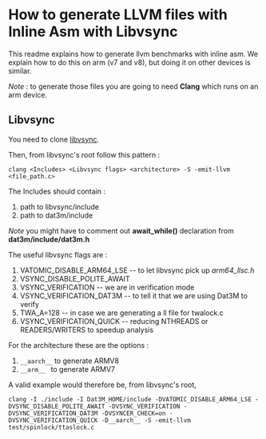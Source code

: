 # How to generate LLVM files with Inline Asm with Libvsync
This readme explains how to generate llvm benchmarks with inline asm. We explain how to do this on arm (v7 and v8), but doing it on other devices is similar.

*Note* : to generate those files you are going to need **Clang** which runs on an arm device.

## Libvsync
You need to clone [libvsync](https://github.com/open-s4c/libvsync).

Then, from libvsync's root follow this pattern :
```
clang <Includes> <Libvsync flags> <architecture> -S -emit-llvm <file_path.c>
```
The Includes should contain : 
1. path to libvsync/include
2. path to dat3m/include 

*Note* you might have to comment out **await_while()** declaration from **dat3m/include/dat3m.h**

The useful libvsync flags are :
1. VATOMIC_DISABLE_ARM64_LSE -- to let libvsync pick up *arm64_llsc.h*
3. VSYNC_DISABLE_POLITE_AWAIT 
2. VSYNC_VERIFICATION -- we are in verification mode
4. VSYNC_VERIFICATION_DAT3M -- to tell it that we are using Dat3M to verify
5. TWA_A=128 -- in case we are generating a ll file for twalock.c
6. VSYNC_VERIFICATION_QUICK -- reducing NTHREADS or READERS/WRITERS to speedup analysis

For the architecture these are the options : 
1. ```__aarch__``` to generate ARMV8
2. ```__arm__ ``` to generate ARMV7

A valid example would therefore be, from libvsync's root,
```
clang -I ./include -I Dat3M_HOME/include -DVATOMIC_DISABLE_ARM64_LSE -DVSYNC_DISABLE_POLITE_AWAIT -DVSYNC_VERIFICATION -DVSYNC_VERIFICATION_DAT3M -DVSYNCER_CHECK=on -DVSYNC_VERIFICATION_QUICK -D__aarch__ -S -emit-llvm test/spinlock/ttaslock.c
```
